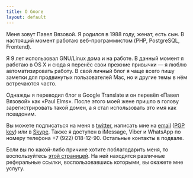 ```yaml
---
title: О блоге
layout: default
---
```


Меня зовут Павел Вязовой. Я родился в 1988 году, женат, есть сын. В настоящий момент работаю веб-программистом (PHP, PostgreSQL, Frontend).

Я 9 лет использовал GNU/Linux дома и на работе. В данный момент я работаю в OS X и сюда я перенёс свои прежние привычки — я люблю автоматизировать работу. В свой личный блог я чаще всего пишу заметки для продвинутых пользователей Mac, но и другие темы в нём встречаются часто.

Однажды я переводил блог в Google Translate и он перевёл «Павел Вязовой» как «Paul Elms». После этого моей жене пришло в голову зарегистрировать такой домен, а я стал использовать это имя как псевдоним.

Вы можете подписаться на меня в [twitter][twitter], написать мне на [email][email] ([PGP key][pgp]) или в [Skype][skype]. Также я доступен в iMessage, Viber и WhatsApp по номеру телефона +7 (922) 018-12-90. Остальные контакты в подвале.

Если вы по какой-либо причине хотите поблагодарить меня, то воспользуйтесь [этой страницей](/thx.html). На ней находятся различные реферальные ссылки, воспользовавшись которыми, вы окажете мне услугу.

<!--
    А ещё вы можете почитать <a href="http://marina.elms.pro">блог моей жены</a>.
-->

[twitter]: http://twitter.com/vyazovoi "Twitter"
[email]: mailto:paul@elms.pro "E-mail"
[pgp]: /files/64D95937.asc "PGP/GPG key"
[skype]: skype:vyazovoi?chat "Skype"
